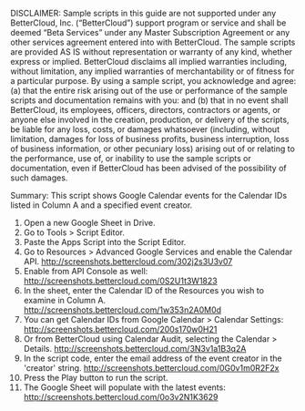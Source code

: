 DISCLAIMER: Sample scripts in this guide are not supported under any BetterCloud, Inc. (“BetterCloud”) support program or service and shall be deemed “Beta Services” under any Master Subscription Agreement or any other services agreement entered into with BetterCloud. The sample scripts are provided AS IS without representation or warranty of any kind, whether express or implied. BetterCloud disclaims all implied warranties including, without limitation, any implied warranties of merchantability or of fitness for a particular purpose. By using a sample script, you acknowledge and agree: (a) that the entire risk arising out of the use or performance of the sample scripts and documentation remains with you: and (b) that in no event shall BetterCloud, its employees, officers, directors, contractors or agents, or anyone else involved in the creation, production, or delivery of the scripts, be liable for any loss, costs, or damages whatsoever (including, without limitation, damages for loss of business profits, business interruption, loss of business information, or other pecuniary loss) arising out of or relating to the performance, use of, or inability to use the sample scripts or documentation, even if BetterCloud has been advised of the possibility of such damages.

Summary: This script shows Google Calendar events for the Calendar IDs listed in Column A and a specified event creator.

1) Open a new Google Sheet in Drive.
2) Go to Tools > Script Editor.
3) Paste the Apps Script into the Script Editor.
4) Go to Resources > Advanced Google Services and enable the Calendar API. http://screenshots.bettercloud.com/302j2s3U3v07
5) Enable from API Console as well: http://screenshots.bettercloud.com/0S2U1t3W1823
6) In the sheet, enter the Calendar ID of the Resources you wish to examine in Column A. http://screenshots.bettercloud.com/1w353n2A0M0d
7) You can get Calendar IDs from Google Calendar > Calendar Settings: http://screenshots.bettercloud.com/200s170w0H21
8) Or from BetterCloud using Calendar Audit, selecting the Calendar > Details. http://screenshots.bettercloud.com/3N3v1a1B3q2A
9) In the script code, enter the email address of the event creator in the 'creator' string. http://screenshots.bettercloud.com/0G0v1m0R2F2x
10) Press the Play button to run the script. 
11) The Google Sheet will populate with the latest events: http://screenshots.bettercloud.com/0o3v2N1K3629
